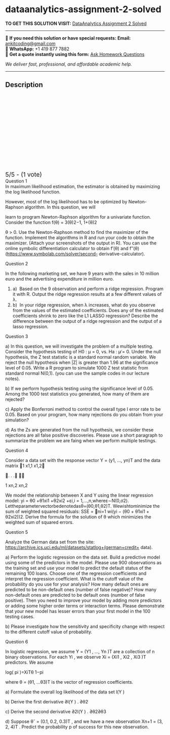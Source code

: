 # dataanalytics-assignment-2-solved
**TO GET THIS SOLUTION VISIT:** [DataAnalytics Assignment 2 Solved](https://www.ankitcodinghub.com/product/dataanalytics-assignment-1-solved-2/)


---

📩 **If you need this solution or have special requests:** **Email:** ankitcoding@gmail.com  
📱 **WhatsApp:** +1 419 877 7882  
📄 **Get a quote instantly using this form:** [Ask Homework Questions](https://www.ankitcodinghub.com/services/ask-homework-questions/)

*We deliver fast, professional, and affordable academic help.*

---

<h2>Description</h2>



<div class="kk-star-ratings kksr-auto kksr-align-center kksr-valign-top" data-payload="{&quot;align&quot;:&quot;center&quot;,&quot;id&quot;:&quot;101699&quot;,&quot;slug&quot;:&quot;default&quot;,&quot;valign&quot;:&quot;top&quot;,&quot;ignore&quot;:&quot;&quot;,&quot;reference&quot;:&quot;auto&quot;,&quot;class&quot;:&quot;&quot;,&quot;count&quot;:&quot;1&quot;,&quot;legendonly&quot;:&quot;&quot;,&quot;readonly&quot;:&quot;&quot;,&quot;score&quot;:&quot;5&quot;,&quot;starsonly&quot;:&quot;&quot;,&quot;best&quot;:&quot;5&quot;,&quot;gap&quot;:&quot;4&quot;,&quot;greet&quot;:&quot;Rate this product&quot;,&quot;legend&quot;:&quot;5\/5 - (1 vote)&quot;,&quot;size&quot;:&quot;24&quot;,&quot;title&quot;:&quot;DataAnalytics Assignment 2 Solved&quot;,&quot;width&quot;:&quot;138&quot;,&quot;_legend&quot;:&quot;{score}\/{best} - ({count} {votes})&quot;,&quot;font_factor&quot;:&quot;1.25&quot;}">

<div class="kksr-stars">

<div class="kksr-stars-inactive">
            <div class="kksr-star" data-star="1" style="padding-right: 4px">


<div class="kksr-icon" style="width: 24px; height: 24px;"></div>
        </div>
            <div class="kksr-star" data-star="2" style="padding-right: 4px">


<div class="kksr-icon" style="width: 24px; height: 24px;"></div>
        </div>
            <div class="kksr-star" data-star="3" style="padding-right: 4px">


<div class="kksr-icon" style="width: 24px; height: 24px;"></div>
        </div>
            <div class="kksr-star" data-star="4" style="padding-right: 4px">


<div class="kksr-icon" style="width: 24px; height: 24px;"></div>
        </div>
            <div class="kksr-star" data-star="5" style="padding-right: 4px">


<div class="kksr-icon" style="width: 24px; height: 24px;"></div>
        </div>
    </div>

<div class="kksr-stars-active" style="width: 138px;">
            <div class="kksr-star" style="padding-right: 4px">


<div class="kksr-icon" style="width: 24px; height: 24px;"></div>
        </div>
            <div class="kksr-star" style="padding-right: 4px">


<div class="kksr-icon" style="width: 24px; height: 24px;"></div>
        </div>
            <div class="kksr-star" style="padding-right: 4px">


<div class="kksr-icon" style="width: 24px; height: 24px;"></div>
        </div>
            <div class="kksr-star" style="padding-right: 4px">


<div class="kksr-icon" style="width: 24px; height: 24px;"></div>
        </div>
            <div class="kksr-star" style="padding-right: 4px">


<div class="kksr-icon" style="width: 24px; height: 24px;"></div>
        </div>
    </div>
</div>


<div class="kksr-legend" style="font-size: 19.2px;">
            5/5 - (1 vote)    </div>
    </div>
<div class="page" title="Page 1">
<div class="layoutArea">
<div class="column">
<div class="page" title="Page 1">
<div class="layoutArea">
<div class="column">
Question 1

</div>
</div>
</div>
</div>
</div>
<div class="layoutArea">
<div class="column">
In maximum likelihood estimation, the estimator is obtained by maximizing the log likelihood function.

However, most of the log likelihood has to be optimized by Newton-Raphson algorithm. In this question, we will

learn to program Newton-Raphson algorithm for a univariate function. Consider the function f(θ) = 3(θ)2−1, 1+(θ)2

θ &gt; 0. Use the Newton-Raphson method to find the maximizer of the function. Implement the algorithms in R and run your code to obtain the maximizer. (Attach your screenshots of the output in R). You can use the online symbolic differentiation calculator to obtain f′(θ) and f′′(θ) (https://www.symbolab.com/solver/second- derivative-calculator).

<div class="page" title="Page 3">
<div class="layoutArea">
<div class="column">
Question 2

In the following marketing set, we have 9 years with the sales in 10 million euro and the advertising expenditure in million euro.

<ol>
<li>a) &nbsp;Based on the 9 observation and perform a ridge regression. Program it with R. Output the ridge regression results at a few different values of λ.</li>
<li>b) &nbsp;In your ridge regression, when λ increases, what do you observe from the values of the estimated coefficients. Does any of the estimated coefficients shrink to zero like the L1 LASSO regression? Describe the difference between the output of a ridge regression and the output of a lasso regression.</li>
</ol>
<div class="page" title="Page 6">
<div class="layoutArea">
<div class="column">
Question 3

a) In this question, we will investigate the problem of a multiple testing. Consider the hypothesis testing of H0 : μ = 0, vs. Ha : μ ̸= 0. Under the null hypothesis, the Z test statistic is a standard normal random variable. We reject the null hypothesis when |Z| is greater than 1.96 at the significance level of 0.05. Write a R program to simulate 1000 Z test statistic from standard normal N(0,1). (you can use the sample codes in our lecture notes).

b) If we perform hypothesis testing using the significance level of 0.05. Among the 1000 test statistics you generated, how many of them are rejected?

c) Apply the Bonferroni method to control the overall type I error rate to be 0.05. Based on your program, how many rejections do you obtain from your simulation?

d) As the Zs are generated from the null hypothesis, we consider these rejections are all false positive discoveries. Please use a short paragraph to summarize the problem we are faing when we perform multiple testings.

<div class="page" title="Page 7">
<div class="layoutArea">
<div class="column">
Question 4

Consider a data set with the response vector Y = (y1, …, yn)T and the data matrix 1 x1,1 x1,2

. . . 

1 xn,2 xn,2

We model the relationship between X and Y using the linear regression model: yi = θ0 +θ1xi1 +θ2xi2 +εi,i = 1,…,n,whereε∼N(0,σ2). Lettheparametervectorbedenotedasθ=(θ0,θ1,θ2)T. Wewishtominimize the sum of weighted squared residuals: SSE = 􏰀ni=1 wi(yi − (θ0 + θ1xi1 + θ2xi2))2. Derive the formula for the solution of θ which minimizies the weighted sum of squared errors.

<div class="page" title="Page 8">
<div class="layoutArea">
<div class="column">
Question 5

Analyze the German data set from the site: https://archive.ics.uci.edu/ml/datasets/statlog+(german+credit+ data).

a) Perform the logistic regression on the data set. Build a predictive model using some of the predictors in the model. Please use 900 observations as the training set and use your model to predict the default status of the remaining 100 loans. Choose one of the regression coefficients and interpret the regression coefficient. What is the cutoff value of the probability do you use for your analysis? How many default ones are predicted to be non-default ones (number of false negative)? How many non-default ones are predicted to be default ones (number of false positive). Then you need to improve your model by adding more predictors or adding some higher order terms or interaction terms. Please demonstrate that your new model has lesser errors than your first model in the 100 testing cases.

b) Please investigate how the sensitivity and specificity change with respect to the different cutoff value of probability.

<div class="page" title="Page 13">
<div class="layoutArea">
<div class="column">
Question 6

In logistic regression, we assume Y = (Y1 , …, Yn )T are a collection of n binary observations. For each Yi , we observe Xi = (Xi1 , Xi2 , Xi3 )T predictors. We assume

log( pi )=XiTθ 1−pi

where θ = (θ1, …θ3)T is the vector of regression coefficients.

a) Formulate the overall log likelihood of the data set l(Y )

b) Derive the first derivative ∂l(Y ) . ∂θ2

c) Derive the second derivative ∂2l(Y ) . ∂θ2∂θ3

d) Suppose θˆ = (0.1, 0.2, 0.3)T , and we have a new observation Xn+1 = (3, 2, 4)T . Predict the probability p of success for this new observation.

</div>
</div>
</div>
</div>
</div>
</div>
</div>
</div>
</div>
</div>
</div>
</div>
</div>
</div>
</div>
</div>
</div>
</div>
